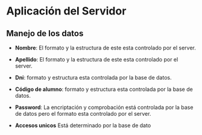 # Aplicación del Servidor

## Manejo de los datos
* **Nombre**: El formato y la estructura de este esta controlado por el server.  
* **Apellido**: El formato y la estructura de este esta controlado por el server.  
* **Dni**: formato y estructura  esta controlada por la base de datos.  
* **Código de alumno**: formato y estructura  esta controlada por la base de datos.  
* **Password**: La encriptación y comprobación está controlada por la base de datos
pero el formato esta controlado por el server.  

* **Accesos unicos** Está determinado por la base de dato
